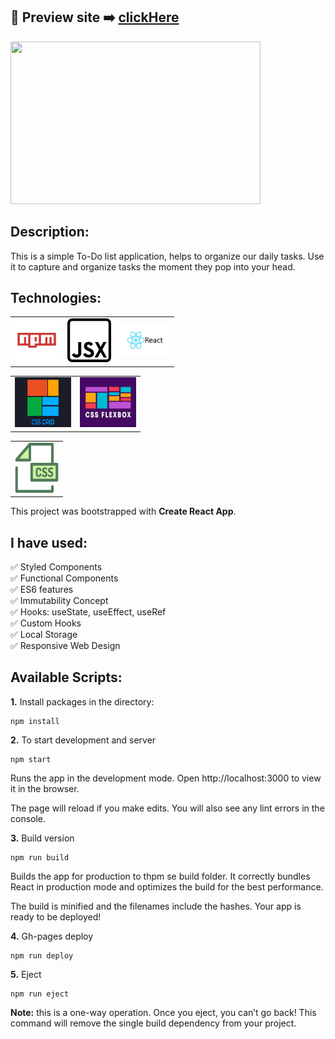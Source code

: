 ## 🎥  Preview site :arrow_right: [clickHere](https://szymonrojek.github.io/to-do-list-react/)

<img src="./src/images/to-do-list.gif" width="400" height="260">


## Description:
This is a simple To-Do list application, helps to organize our daily tasks. Use it to capture and organize tasks the moment they pop into your head. 

## Technologies:

<table>
  <tr>
    <td><img src="./src/images/npm-icon.png" width="70" height="70"></td>
    <td><img src="./src/images/jsx-icon.png" width="70" height="70"></td>
    <td><img src="./src/images/react.jpeg" width="80" height="50"></td>
   
  </tr>
</table>
<table>
  <tr>
    <td><img src="./src/images/css-grid-icon.jpeg" width="90" height="80"></td>
       <td><img src="./src/images/flexbox-icon.jpeg" width="90" height="80"></td>
  </tr>
 </table>
<table>
  <tr>
    <td><img src="./src/images/css-icon.svg" width="70" height="80"> </td>
  </tr>
 </table>

This project was bootstrapped with **Create React App**.

## I have used:
:white_check_mark: Styled Components
<br>
:white_check_mark: Functional Components
<br>
:white_check_mark: ES6 features
<br>
:white_check_mark: Immutability Concept
<br>
:white_check_mark: Hooks: useState, useEffect, useRef
<br>
:white_check_mark: Custom Hooks
<br>
:white_check_mark: Local Storage
<br>
:white_check_mark: Responsive Web Design

## Available Scripts:

**1.** Install packages in the directory:
```
npm install
```

**2.** To start development and server
```
npm start
```
Runs the app in the development mode.
Open http://localhost:3000 to view it in the browser.

The page will reload if you make edits.
You will also see any lint errors in the console.

**3.** Build version
```
npm run build
```
Builds the app for production to thpm se build folder.
It correctly bundles React in production mode and optimizes the build for the best performance.

The build is minified and the filenames include the hashes.
Your app is ready to be deployed!

**4.** Gh-pages deploy
```
npm run deploy
```

**5.** Eject
```
npm run eject
```
**Note:** this is a one-way operation. Once you eject, you can’t go back! This command will remove the single build dependency from your project.